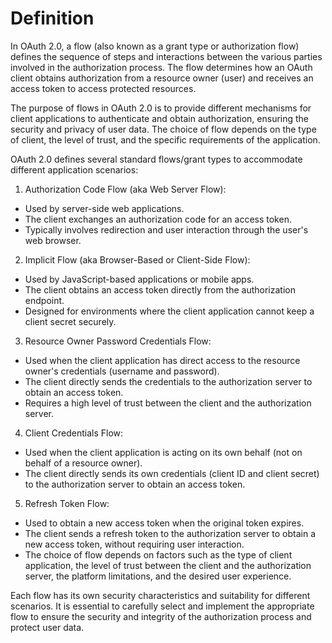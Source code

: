 # Definition
In OAuth 2.0, a flow (also known as a grant type or authorization flow) defines the sequence of steps and interactions between the various parties involved in the authorization process. The flow determines how an OAuth client obtains authorization from a resource owner (user) and receives an access token to access protected resources.

The purpose of flows in OAuth 2.0 is to provide different mechanisms for client applications to authenticate and obtain authorization, ensuring the security and privacy of user data. The choice of flow depends on the type of client, the level of trust, and the specific requirements of the application.

OAuth 2.0 defines several standard flows/grant types to accommodate different application scenarios:

1. Authorization Code Flow (aka Web Server Flow):
- Used by server-side web applications.
- The client exchanges an authorization code for an access token.
- Typically involves redirection and user interaction through the user's web browser.

2. Implicit Flow (aka Browser-Based or Client-Side Flow):
- Used by JavaScript-based applications or mobile apps.
- The client obtains an access token directly from the authorization endpoint.
- Designed for environments where the client application cannot keep a client secret securely.

3. Resource Owner Password Credentials Flow:
- Used when the client application has direct access to the resource owner's credentials (username and password).
- The client directly sends the credentials to the authorization server to obtain an access token.
- Requires a high level of trust between the client and the authorization server.

4. Client Credentials Flow:
- Used when the client application is acting on its own behalf (not on behalf of a resource owner).
- The client directly sends its own credentials (client ID and client secret) to the authorization server to obtain an access token.

5. Refresh Token Flow:
- Used to obtain a new access token when the original token expires.
- The client sends a refresh token to the authorization server to obtain a new access token, without requiring user interaction.
- The choice of flow depends on factors such as the type of client application, the level of trust between the client and the authorization server, the platform limitations, and the desired user experience.

Each flow has its own security characteristics and suitability for different scenarios. It is essential to carefully select and implement the appropriate flow to ensure the security and integrity of the authorization process and protect user data.

